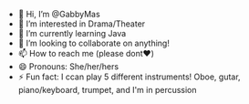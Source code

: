 - 👋 Hi, I’m @GabbyMas
- 👀 I’m interested in Drama/Theater
- 🌱 I’m currently learning Java
- 💞️ I’m looking to collaborate on anything!
- 📫 How to reach me (please dont❤️)
- 😄 Pronouns: She/her/hers
- ⚡ Fun fact: I ccan play 5 different instruments! Oboe, gutar, piano/keyboard, trumpet, and I'm in percussion

<!---
GabbyMas/GabbyMas is a ✨ special ✨ repository because its `README.md` (this file) appears on your GitHub profile.
You can click the Preview link to take a look at your changes.
--->
